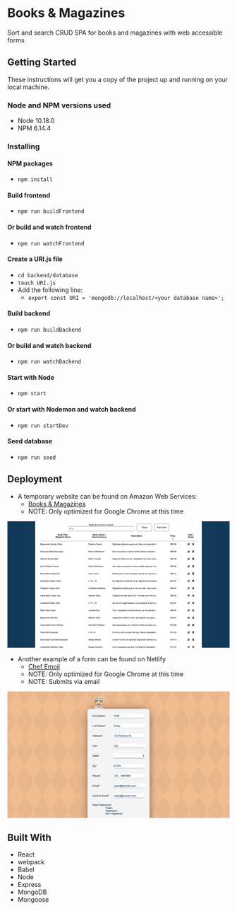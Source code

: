 # Books & Magazines

Sort and search CRUD SPA for books and magazines with web accessible forms

## Getting Started

These instructions will get you a copy of the project up and running on your local machine.

### Node and NPM versions used

- Node 10.18.0
- NPM 6.14.4

### Installing

#### NPM packages

- `npm install`

#### Build frontend

- `npm run buildFrontend`

#### Or build and watch frontend

- `npm run watchFrontend`

#### Create a URI.js file
- `cd backend/database`
- `touch URI.js`
- Add the following line:
  - `export const URI = 'mongodb://localhost/<your database name>';`

#### Build backend

- `npm run buildBackend`

#### Or build and watch backend

- `npm run watchBackend`

#### Start with Node

- `npm start`

#### Or start with Nodemon and watch backend

- `npm run startDev`

#### Seed database

- `npm run seed`

## Deployment

- A temporary website can be found on Amazon Web Services:
  - [Books & Magazines](http://ec2-3-23-88-197.us-east-2.compute.amazonaws.com:50000/)
  - NOTE: Only optimized for Google Chrome at this time

![Books & Magazines](booksAndMagazines.png)

- Another example of a form can be found on Netlify
  - [Chef Emoji](https://chef-emoji.netlify.app/)
  - NOTE: Only optimized for Google Chrome at this time
  - NOTE: Submits via email

![Chef Emoji](chefEmoji.png)

## Built With

- React
- webpack
- Babel
- Node
- Express
- MongoDB
- Mongoose
